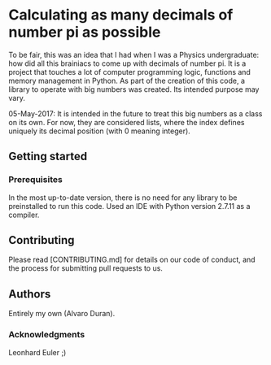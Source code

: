 # Calculating as many decimals of number pi as possible

To be fair, this was an idea that I had when I was a Physics undergraduate: how did all this brainiacs to come up with decimals of number pi. It is a project that touches a lot of computer programming logic, functions and memory management in Python.
As part of the creation of this code, a library to operate with big numbers was created. Its intended purpose may vary.

05-May-2017: It is intended in the future to treat this big numbers as a class on its own. For now, they are considered lists, where the index defines uniquely its decimal position (with 0 meaning integer).

## Getting started

### Prerequisites
In the most up-to-date version, there is no need for any library to be preinstalled to run this code. Used an IDE with Python version 2.7.11 as a compiler.

## Contributing

Please read [CONTRIBUTING.md] for details on our code of conduct, and the process for submitting pull requests to us.

## Authors

Entirely my own (Alvaro Duran).

### Acknowledgments

Leonhard Euler ;)
